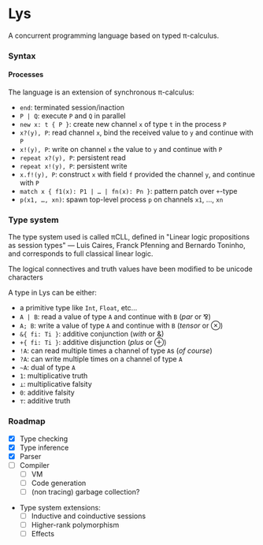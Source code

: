 Lys
===

A concurrent programming language based on typed π-calculus.

### Syntax

#### Processes

The language is an extension of synchronous π-calculus:
- `end`: terminated session/inaction
- `P | Q`: execute `P` and `Q` in parallel
- `new x: t { P }`: create new channel `x` of type `t` in the process `P`
- `x?(y), P`: read channel `x`, bind the received value to `y` and continue with `P`
- `x!(y), P`: write on channel `x` the value to `y` and continue with `P`
- `repeat x?(y), P`: persistent read
- `repeat x!(y), P`: persistent write
- `x.f!(y), P`: construct `x` with field `f` provided the channel `y`, and continue with `P`
- `match x { f1(x): P1 | … | fn(x): Pn }`: pattern patch over `+`-type
- `p(x1, …, xn)`: spawn top-level process `p` on channels `x1`, …, `xn`

### Type system

The type system used is called πCLL, defined in "Linear logic propositions as session types" — Luis Caires,
Franck Pfenning and Bernardo Toninho, and corresponds to full classical linear logic.

The logical connectives and truth values have been modified to be unicode characters

A type in Lys can be either:
- a primitive type like `Int`, `Float`, etc...
- `A | B`: read a value of type `A` and continue with `B` (_par_ or ⅋)
- `A; B`: write a value of type `A` and continue with `B` (_tensor_ or ⊗)
- `&{ fi: Ti }`: additive conjunction (_with_ or &)
- `+{ fi: Ti }`: additive disjunction (_plus_ or ⊕)
- `!A`: can read multiple times a channel of type `A`s (_of course_)
- `?A`: can write multiple times on a channel of type `A`
- `~A`: dual of type `A`
- `1`: multiplicative truth
- `⊥`: multiplicative falsity
- `0`: additive falsity
- `⊤`: additive truth

### Roadmap

- [x] Type checking
- [x] Type inference
- [x] Parser
- [ ] Compiler
    - [ ] VM
    - [ ] Code generation
    - [ ] (non tracing) garbage collection?
- Type system extensions:
    - [ ] Inductive and coinductive sessions
    - [ ] Higher-rank polymorphism
    - [ ] Effects

